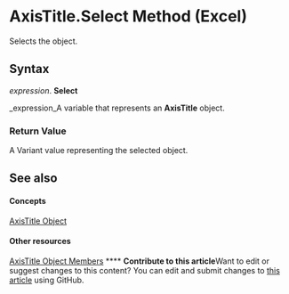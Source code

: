 
# AxisTitle.Select Method (Excel)

Selects the object.


## Syntax

 _expression_. **Select**

 _expression_A variable that represents an  **AxisTitle** object.


### Return Value

A Variant value representing the selected object.


## See also


#### Concepts


 [AxisTitle Object](563d3ba5-aa77-b6fc-236a-7838d75eaa53.md)
#### Other resources


 [AxisTitle Object Members](84970b5a-91a1-b785-5632-97a0de4410f2.md)
****   **Contribute to this article**Want to edit or suggest changes to this content? You can edit and submit changes to  [this article](https://github.com/jhershey00/VBA_Excel_Test/OpenXMLCon/articles/3470e29a-b8a0-9b5a-d1cd-40e51f14bce6.md) using GitHub.

